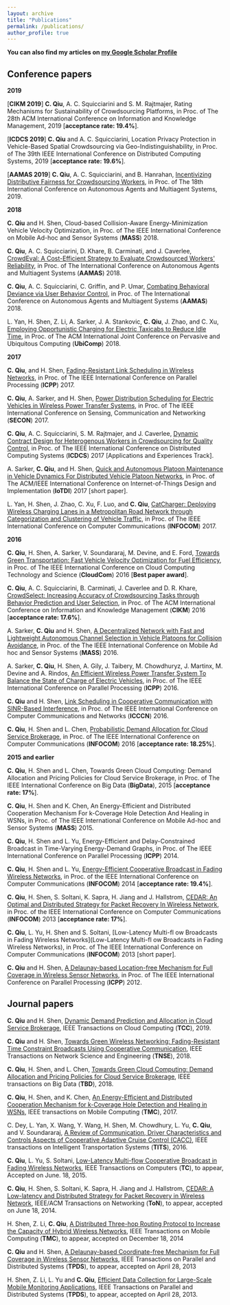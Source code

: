 ```yaml
---
layout: archive
title: "Publications"
permalink: /publications/
author_profile: true
---
```


**You can also find my articles on [my Google Scholar Profile](https://scholar.google.com/citations?user=Lj9jGZ8AAAAJ&hl=zh-CN)**


Conference papers
---

**2019**

[**CIKM 2019**] **C. Qiu**, A. C. Squicciarini and S. M. Rajtmajer, Rating Mechanisms for Sustainability of Crowdsourcing Platforms, in Proc. of The 28th ACM International Conference on Information and Knowledge Management, 2019 [**acceptance rate: 19.4%**].

[**ICDCS 2019**] **C. Qiu** and A. C. Squicciarini, Location Privacy Protection in Vehicle-Based Spatial Crowdsourcing via Geo-Indistinguishability, in Proc. of The 39th IEEE International Conference on Distributed Computing Systems, 2019 [**acceptance rate: 19.6%**].

[**AAMAS 2019**] **C. Qiu**, A. C. Squicciarini, and B. Hanrahan, [Incentivizing Distributive Fairness for Crowdsourcing Workers](https://dl.acm.org/citation.cfm?id=3331720), in Proc. of The 18th International Conference on Autonomous Agents and Multiagent Systems, 2019.

**2018**

**C. Qiu** and H. Shen, Cloud-based Collision-Aware Energy-Minimization Vehicle Velocity Optimization, in Proc. of The IEEE International Conference on Mobile Ad-hoc and Sensor Systems (**MASS**) 2018.

**C. Qiu**, A. C. Squicciarini, D. Khare, B. Carminati, and J. Caverlee, [CrowdEval: A Cost-Efficient Strategy to Evaluate Crowdsourced Workers' Reliability](https://dl.acm.org/citation.cfm?id=3237383.3237922), in Proc. of The International Conference on Autonomous Agents and Multiagent Systems (**AAMAS**) 2018.

**C. Qiu**, A. C. Squicciarini, C. Griffin, and P. Umar, [Combating Behavioral Deviance via User Behavior Control](https://dl.acm.org/citation.cfm?id=3237383.3237419), in Proc. of The International Conference on Autonomous Agents and Multiagent Systems (**AAMAS**) 2018.

L. Yan, H. Shen, Z. Li, A. Sarker, J. A. Stankovic, **C. Qiu**, J. Zhao, and C. Xu, [Employing Opportunistic Charging for Electric Taxicabs to Reduce Idle Time](https://dl.acm.org/citation.cfm?id=3191779), in Proc. of The ACM International Joint Conference on Pervasive and Ubiquitous Computing (**UbiComp**) 2018.

**2017**

**C. Qiu**, and H. Shen, [Fading-Resistant Link Scheduling in Wireless Networks](https://ieeexplore.ieee.org/document/8025305), in Proc. of The IEEE International Conference on Parallel Processing (**ICPP**) 2017.

**C. Qiu**, A. Sarker, and H. Shen, [Power Distribution Scheduling for Electric Vehicles in Wireless Power Transfer Systems](https://ieeexplore.ieee.org/document/7964923), in Proc. of The IEEE International Conference on Sensing, Communication and Networking (**SECON**) 2017.

**C. Qiu**, A. C. Squicciarini, S. M. Rajtmajer, and J. Caverlee, [Dynamic Contract Design for Heterogenous Workers in Crowdsourcing for Quality Control](https://ieeexplore.ieee.org/document/7980057), in Proc. of The IEEE International Conference on Distributed Computing Systems (**ICDCS**) 2017 [Applications and Experiences Track].

A. Sarker, **C. Qiu**, and H. Shen, [Quick and Autonomous Platoon Maintenance in Vehicle Dynamics For Distributed Vehicle Platoon Networks](https://ieeexplore.ieee.org/document/7946877), in Proc. of The ACM/IEEE International Conference on Internet-of-Things Design and Implementation (**IoTDI**) 2017 [short paper].

L. Yan, H. Shen, J. Zhao, C. Xu, F. Luo, and **C. Qiu**, [CatCharger: Deploying Wireless Charging Lanes in a Metropolitan Road Network through Categorization and Clustering of Vehicle Traffic](https://ieeexplore.ieee.org/document/8057019), in Proc. of The IEEE International Conference on Computer Communications (**INFOCOM**) 2017.

**2016**

**C. Qiu**, H. Shen, A. Sarker, V. Soundararaj, M. Devine, and E. Ford, [Towards Green Transportation: Fast Vehicle Velocity Optimization for Fuel Efficiency](https://ieeexplore.ieee.org/document/7830665), in Proc. of The IEEE International Conference on Cloud Computing Technology and Science (**CloudCom**) 2016 [**Best paper award**].

**C. Qiu**, A. C. Squicciarini, B. Carminati, J. Caverlee and D. R. Khare, [CrowdSelect: Increasing Accuracy of Crowdsourcing Tasks through Behavior Prediction and User Selection](https://dl.acm.org/citation.cfm?id=2983830), in Proc. of The ACM International Conference on Information and Knowledge Management (**CIKM**) 2016 [**acceptance rate: 17.6%**].

A. Sarker, **C. Qiu** and H. Shen, [A Decentralized Network with Fast and Lightweight Autonomous Channel Selection in Vehicle Platoons for Collision Avoidance](https://ieeexplore.ieee.org/document/7815036), in Proc. of the The IEEE International Conference on Mobile Ad hoc and Sensor Systems (**MASS**) 2016.

A. Sarker, **C. Qiu**, H. Shen, A. Gily, J. Taibery, M. Chowdhuryz, J. Martinx, M. Devine and A. Rindos, [An Efficient Wireless Power Transfer System To Balance the State of Charge of Electric Vehicles](https://ieeexplore.ieee.org/document/7573833), in Proc. of The IEEE International Conference on Parallel Processing (**ICPP**) 2016.

**C. Qiu** and H. Shen, [Link Scheduling in Cooperative Communication with SINR-Based Interference](https://ieeexplore.ieee.org/document/7568540), in Proc. of The IEEE International Conference on Computer Communications and Networks (**ICCCN**) 2016.

**C. Qiu**, H. Shen and L. Chen, [Probabilistic Demand Allocation for Cloud Service Brokerage](https://ieeexplore.ieee.org/abstract/document/7524611), in Proc. of The IEEE International Conference on Computer Communications (**INFOCOM**) 2016 [**acceptance rate: 18.25%**].

**2015 and earlier**

**C. Qiu**, H. Shen and L. Chen, Towards Green Cloud Computing: Demand Allocation and Pricing Policies for Cloud Service Brokerage, in Proc. of The IEEE International Conference on Big Data (**BigData**), 2015 [**acceptance rate: 17%**].

**C. Qiu**, H. Shen and K. Chen, An Energy-Efficient and Distributed Cooperation Mechanism For k-Coverage Hole Detection And Healing in WSNs, in Proc. of The IEEE International Conference on Mobile Ad-hoc and Sensor Systems (**MASS**) 2015.

**C. Qiu**, H. Shen and L. Yu, Energy-Efficient and Delay-Constrained Broadcast in Time-Varying Energy-Demand Graphs, in Proc. of The IEEE International Conference on Parallel Processing (**ICPP**) 2014.

**C. Qiu**, H. Shen and L. Yu, [Energy-Efficient Cooperative Broadcast in Fading Wireless Networks](https://ieeexplore.ieee.org/abstract/document/7349574), in Proc. of the IEEE International Conference on Computer Communications (**INFOCOM**) 2014 [**acceptance rate: 19.4%**].

**C. Qiu**, H. Shen, S. Soltani, K. Sapra, H. Jiang and J. Hallstrom, [CEDAR: An Optimal and Distributed Strategy for Packet Recovery In Wireless Network](https://ieeexplore.ieee.org/document/6567096), in Proc. of the IEEE International Conference on Computer Communications (**INFOCOM**) 2013 [**acceptance rate: 17%**].

**C. Qiu**, L. Yu, H. Shen and S. Soltani, [Low-Latency Multi-fl ow Broadcasts in Fading Wireless Networks](Low-Latency Multi-fl ow Broadcasts in Fading Wireless Networks), in Proc. of The IEEE International Conference on Computer Communications (**INFOCOM**) 2013 [short paper].

**C. Qiu** and H. Shen, [A Delaunay-based Location-free Mechanism for Full Coverage in Wireless Sensor Networks](https://ieeexplore.ieee.org/document/6337611), in Proc. of The IEEE International Conference on Parallel Processing (**ICPP**) 2012.


Journal papers
---

**C. Qiu** and H. Shen, [Dynamic Demand Prediction and Allocation in Cloud Service Brokerage](https://ieeexplore.ieee.org/document/8700234), IEEE Transactions on Cloud Computing (**TCC**), 2019.

**C. Qiu** and H. Shen, [Towards Green Wireless Networking: Fading-Resistant Time Constraint Broadcasts Using Cooperative Communication](https://ieeexplore.ieee.org/document/8345684), IEEE Transactions on Network Science and Engineering (**TNSE**), 2018.

**C. Qiu**, H. Shen, and L. Chen, [Towards Green Cloud Computing: Demand Allocation and Pricing Policies for Cloud Service Brokerage](https://ieeexplore.ieee.org/document/8331901), IEEE transactions on Big Data (**TBD**), 2018.

**C. Qiu**, H. Shen, and K. Chen, [An Energy-Efficient and Distributed Cooperation Mechanism for k-Coverage Hole Detection and Healing in WSNs](https://ieeexplore.ieee.org/document/7366919), IEEE transactions on Mobile Computing (**TMC**), 2017.

C. Dey, L. Yan, X. Wang, Y. Wang, H. Shen, M. Chowdhury, L. Yu, **C. Qiu**, and V. Soundararaj, [A Review of Communication, Driver Characteristics and Controls Aspects of Cooperative Adaptive Cruise Control (CACC)](https://ieeexplore.ieee.org/document/7314936), IEEE transactions on Intelligent Transportation Systems (**TITS**), 2016.

**C. Qiu**, L. Yu, S. Soltani, [Low-Latency Multi-flow Cooperative Broadcast in Fading Wireless Networks](https://ieeexplore.ieee.org/document/7155513), IEEE Transactions on Computers (**TC**), to appear, Accepted on June. 18, 2015.

**C. Qiu**, H. Shen, S. Soltani, K. Sapra, H. Jiang and J. Hallstrom, [CEDAR: A Low-latency and Distributed Strategy for Packet Recovery in Wireless Network](https://ieeexplore.ieee.org/document/6862930), IEEE/ACM Transactions on Networking (**ToN**), to appear, accepted on June 18, 2014.

H. Shen, Z. Li, **C. Qiu**, [A Distributed Three-hop Routing Protocol to Increase the Capacity of Hybrid Wireless Networks](https://ieeexplore.ieee.org/document/7004828), IEEE Transactions on Mobile Computing (**TMC**), to appear, accepted on December 18, 2014

**C. Qiu** and H. Shen, [A Delaunay-based Coordinate-free Mechanism for Full Coverage in Wireless Sensor Networks](https://ieeexplore.ieee.org/document/6515119), IEEE Transactions on Parallel and Distributed Systems (**TPDS**), to appear, accepted on April 28, 2013

H. Shen, Z. Li, L. Yu and **C. Qiu**, [Efficient Data Collection for Large-Scale Mobile Monitoring Applications](https://ieeexplore.ieee.org/document/6506073), IEEE Transactions on Parallel and Distributed Systems (**TPDS**), to appear, accepted on April 28, 2013.






